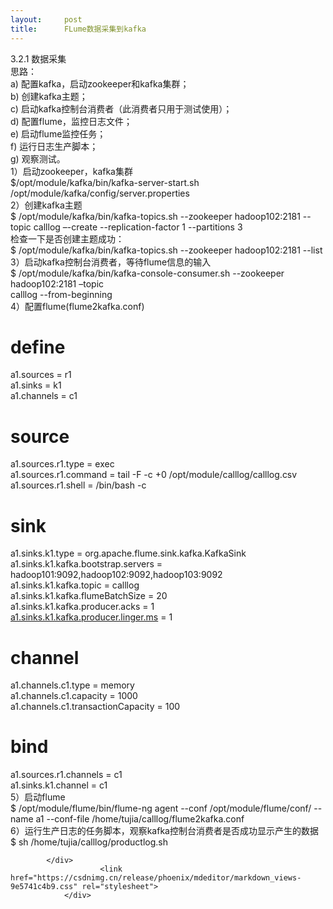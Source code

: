 ```yaml
---
layout:     post
title:      FLume数据采集到kafka
---
```

<div id="article_content" class="article_content clearfix csdn-tracking-statistics" data-pid="blog" data-mod="popu_307" data-dsm="post">
								            <div id="content_views" class="markdown_views prism-atom-one-dark">
							<!-- flowchart 箭头图标 勿删 -->
							<svg xmlns="http://www.w3.org/2000/svg" style="display: none;"><path stroke-linecap="round" d="M5,0 0,2.5 5,5z" id="raphael-marker-block" style="-webkit-tap-highlight-color: rgba(0, 0, 0, 0);"></path></svg>
							<p>3.2.1 数据采集<br>
思路：<br>
a) 配置kafka，启动zookeeper和kafka集群；<br>
b) 创建kafka主题；<br>
c) 启动kafka控制台消费者（此消费者只用于测试使用）；<br>
d) 配置flume，监控日志文件；<br>
e) 启动flume监控任务；<br>
f) 运行日志生产脚本；<br>
g) 观察测试。<br>
1）启动zookeeper，kafka集群<br>
$/opt/module/kafka/bin/kafka-server-start.sh /opt/module/kafka/config/server.properties<br>
2）创建kafka主题<br>
$ /opt/module/kafka/bin/kafka-topics.sh --zookeeper hadoop102:2181 --topic calllog –-create --replication-factor 1 --partitions 3<br>
检查一下是否创建主题成功：<br>
$ /opt/module/kafka/bin/kafka-topics.sh --zookeeper hadoop102:2181 --list<br>
3）启动kafka控制台消费者，等待flume信息的输入<br>
$ /opt/module/kafka/bin/kafka-console-consumer.sh --zookeeper hadoop102:2181 –topic<br>
calllog --from-beginning<br>
4）配置flume(flume2kafka.conf)</p>
<h1><a id="define_19"></a>define</h1>
<p>a1.sources = r1<br>
a1.sinks = k1<br>
a1.channels = c1</p>
<h1><a id="source_24"></a>source</h1>
<p>a1.sources.r1.type = exec<br>
a1.sources.r1.command = tail -F -c +0 /opt/module/calllog/calllog.csv<br>
a1.sources.r1.shell = /bin/bash -c</p>
<h1><a id="sink_29"></a>sink</h1>
<p>a1.sinks.k1.type = org.apache.flume.sink.kafka.KafkaSink<br>
a1.sinks.k1.kafka.bootstrap.servers = hadoop101:9092,hadoop102:9092,hadoop103:9092<br>
a1.sinks.k1.kafka.topic = calllog<br>
a1.sinks.k1.kafka.flumeBatchSize = 20<br>
a1.sinks.k1.kafka.producer.acks = 1<br>
<a href="http://a1.sinks.k1.kafka.producer.linger.ms" rel="nofollow">a1.sinks.k1.kafka.producer.linger.ms</a> = 1</p>
<h1><a id="channel_37"></a>channel</h1>
<p>a1.channels.c1.type = memory<br>
a1.channels.c1.capacity = 1000<br>
a1.channels.c1.transactionCapacity = 100</p>
<h1><a id="bind_42"></a>bind</h1>
<p>a1.sources.r1.channels = c1<br>
a1.sinks.k1.channel = c1<br>
5）启动flume<br>
$ /opt/module/flume/bin/flume-ng agent --conf /opt/module/flume/conf/ --name a1 --conf-file /home/tujia/calllog/flume2kafka.conf<br>
6）运行生产日志的任务脚本，观察kafka控制台消费者是否成功显示产生的数据<br>
$ sh /home/tujia/calllog/productlog.sh</p>

            </div>
						<link href="https://csdnimg.cn/release/phoenix/mdeditor/markdown_views-9e5741c4b9.css" rel="stylesheet">
                </div>